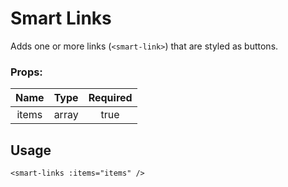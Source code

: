 # Smart Links

Adds one or more links (`<smart-link>`) that are styled as buttons.

### Props:

| Name      |   Type   |  Required  |
|:---------:|:--------:|:----------:|
| items     |  array   |    true    |


## Usage

```
<smart-links :items="items" />
```
